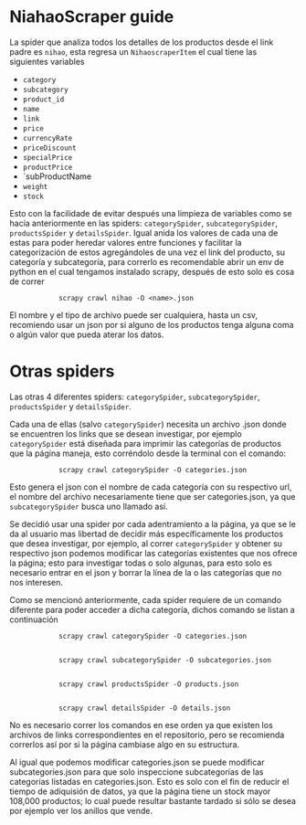 # NiahaoScraper guide

La spider que analiza todos los detalles de los productos desde el link padre es `nihao`, esta regresa un `NihaoscraperItem` el cual tiene las siguientes variables


- `category`
- `subcategory`
- `product_id`
- `name`
- `link`
- `price`
- `currencyRate`
- `priceDiscount`
- `specialPrice`
- `productPrice`
- `subProductName
- `weight`
- `stock`

Esto con la facilidade de evitar después una limpieza de variables como se hacía anteriormente en las spiders: `categorySpider`, `subcategorySpider`, `productsSpider` y `detailsSpider`. Igual anida los valores de cada una de estas para poder heredar valores entre funciones y facilitar la categorización de estos agregándoles de una vez el link del producto, su categoría y subcategoría, para correrlo es recomendable abrir un env de python en el cual tengamos instalado scrapy, después de esto solo es cosa de correr


				scrapy crawl nihao -O <name>.json


El nombre y el tipo de archivo puede ser cualquiera, hasta un csv, recomiendo usar un json por si alguno de los productos tenga alguna coma o algún valor que pueda aterar los datos.


# Otras spiders

Las otras 4 diferentes spiders: `categorySpider`, `subcategorySpider`, `productsSpider` y `detailsSpider`.

Cada una de ellas (salvo `categorySpider`) necesita un archivo .json donde se encuentren los links que se desean investigar, por ejemplo `categorySpider` está diseñada para imprimir las categorías de productos que la página maneja, esto corréndolo desde la terminal con el comando:

				scrapy crawl categorySpider -O categories.json

Esto genera el json con el nombre de cada categoría con su respectivo url, el nombre del archivo necesariamente tiene que ser categories.json, ya que `subcategorySpider` busca uno llamado así. 

Se decidió usar una spider por cada adentramiento a la página, ya que se le da al usuario mas libertad de decidir más específicamente los productos que desea investigar, por ejemplo, al correr `categorySpider` y obtener su respectivo json podemos modificar las categorías existentes que nos ofrece la página; esto para investigar todas o solo algunas, para esto solo es necesario entrar en el json y borrar la línea de la o las categorías que no nos interesen.

Como se mencionó anteriormente, cada spider requiere de un comando diferente para poder acceder a dicha categoría, dichos comando se listan a continuación

				scrapy crawl categorySpider -O categories.json


				scrapy crawl subcategorySpider -O subcategories.json


				scrapy crawl productsSpider -O products.json


				scrapy crawl detailsSpider -O details.json

No es necesario correr los comandos en ese orden ya que existen los archivos de links correspondientes en el repositorio, pero se recomienda correrlos así por si la página cambiase algo en su estructura.

Al igual que podemos modificar categories.json se puede modificar subcategories.json para que solo inspeccione subcategorías de las categorías listadas en categories.json. Esto es solo con el fin de reducir el tiempo de adiquisión de datos, ya que la página tiene un stock mayor 108,000 productos; lo cual puede resultar bastante tardado si sólo se desea por ejemplo ver los anillos que vende.
